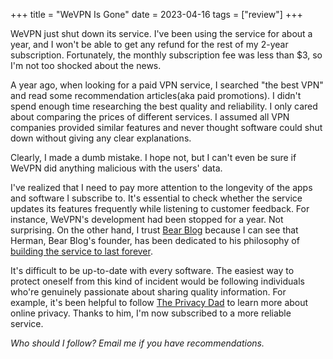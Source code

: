 +++
title = "WeVPN Is Gone"
date = 2023-04-16
tags = ["review"]
+++

WeVPN just shut down its service. I've been using the service for about a year, and I won't be able to get any refund for the rest of my 2-year subscription. Fortunately, the monthly subscription fee was less than $3, so I'm not too shocked about the news.

A year ago, when looking for a paid VPN service, I searched "the best VPN" and read some recommendation articles(aka paid promotions). I didn't spend enough time researching the best quality and reliability. I only cared about comparing the prices of different services. I assumed all VPN companies provided similar features and never thought software could shut down without giving any clear explanations.

Clearly, I made a dumb mistake. I hope not, but I can't even be sure if WeVPN did anything malicious with the users' data.

I've realized that I need to pay more attention to the longevity of the apps and software I subscribe to. It's essential to check whether the service updates its features frequently while listening to customer feedback. For instance, WeVPN's development had been stopped for a year. Not surprising. On the other hand, I trust [Bear Blog](https://bearblog.dev/) because I can see that Herman, Bear Blog's founder, has been dedicated to his philosophy of [building the service to last forever](https://herman.bearblog.dev/building-software-to-last-forever/).

It's difficult to be up-to-date with every software. The easiest way to protect oneself from this kind of incident would be following individuals who're genuinely passionate about sharing quality information. For example, it's been helpful to follow [The Privacy Dad](https://theprivacydad.com/) to learn more about online privacy. Thanks to him, I'm now subscribed to a more reliable service.

*Who should I follow? Email me if you have recommendations.*